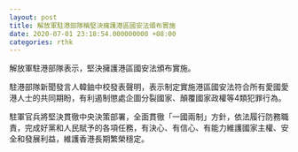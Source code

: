 ```yaml
---
layout: post
title: 解放軍駐港部隊稱堅決擁護港區國安法頒布實施
date: 2020-07-01 23:18:54.000000000 +08:00
categories: rthk
---
```


解放軍駐港部隊表示，堅決擁護港區國安法頒布實施。

駐港部隊新聞發言人韓鈾中校發表聲明，表示制定實施港區國安法符合所有愛國愛港人士的共同期盼，有利遏制懲處企圖分裂國家、顛覆國家政權等4類犯罪行為。

駐軍官兵將堅決貫徹中央決策部署，全面貫徹「一國兩制」方針，依法履行防務職責，完成好黨和人民賦予的各項任務，有決心、有信心、有能力維護國家主權、安全和發展利益，維護香港長期繁榮穩定。
